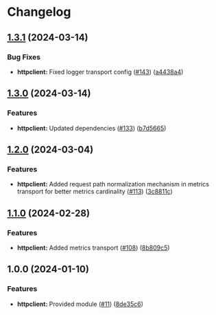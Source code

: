 # Changelog

## [1.3.1](https://github.com/ankorstore/yokai/compare/httpclient/v1.3.0...httpclient/v1.3.1) (2024-03-14)


### Bug Fixes

* **httpclient:** Fixed logger transport config ([#143](https://github.com/ankorstore/yokai/issues/143)) ([a4438a4](https://github.com/ankorstore/yokai/commit/a4438a4cbd9d252e3c15195c141524c7ef816590))

## [1.3.0](https://github.com/ankorstore/yokai/compare/httpclient/v1.2.0...httpclient/v1.3.0) (2024-03-14)


### Features

* **httpclient:** Updated dependencies ([#133](https://github.com/ankorstore/yokai/issues/133)) ([b7d5665](https://github.com/ankorstore/yokai/commit/b7d5665bf38aea0823f6739930d5fbc352b50903))

## [1.2.0](https://github.com/ankorstore/yokai/compare/httpclient/v1.1.0...httpclient/v1.2.0) (2024-03-04)


### Features

* **httpclient:** Added request path normalization mechanism in metrics transport for better metrics cardinality ([#113](https://github.com/ankorstore/yokai/issues/113)) ([3c8811c](https://github.com/ankorstore/yokai/commit/3c8811c878c0d446d4ca307254ab49d0b9cb40b2))

## [1.1.0](https://github.com/ankorstore/yokai/compare/httpclient/v1.0.0...httpclient/v1.1.0) (2024-02-28)


### Features

* **httpclient:** Added metrics transport ([#108](https://github.com/ankorstore/yokai/issues/108)) ([8b809c5](https://github.com/ankorstore/yokai/commit/8b809c5a89c848e8862e81fc95f4bb7ba08d7964))

## 1.0.0 (2024-01-10)


### Features

* **httpclient:** Provided module ([#11](https://github.com/ankorstore/yokai/issues/11)) ([8de35c6](https://github.com/ankorstore/yokai/commit/8de35c690182bb373895cbd2cfb67af9b52db962))
